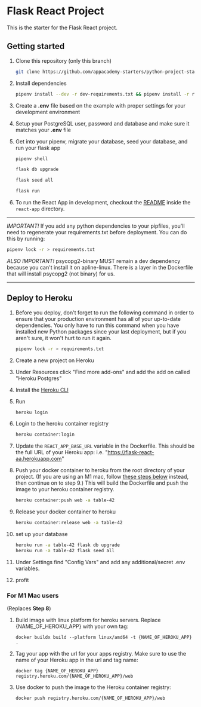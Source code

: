 # Flask React Project

This is the starter for the Flask React project.

## Getting started

1. Clone this repository (only this branch)

    ```bash
    git clone https://github.com/appacademy-starters/python-project-starter.git
    ```

2. Install dependencies

    ```bash
    pipenv install --dev -r dev-requirements.txt && pipenv install -r requirements.txt
    ```

3. Create a **.env** file based on the example with proper settings for your
   development environment
4. Setup your PostgreSQL user, password and database and make sure it matches your **.env** file

5. Get into your pipenv, migrate your database, seed your database, and run your flask app

    ```bash
    pipenv shell
    ```

    ```bash
    flask db upgrade
    ```

    ```bash
    flask seed all
    ```

    ```bash
    flask run
    ```

6. To run the React App in development, checkout the [README](./react-app/README.md) inside the `react-app` directory.

---

_IMPORTANT!_
If you add any python dependencies to your pipfiles, you'll need to regenerate your requirements.txt before deployment.
You can do this by running:

```bash
pipenv lock -r > requirements.txt
```

_ALSO IMPORTANT!_
psycopg2-binary MUST remain a dev dependency because you can't install it on apline-linux.
There is a layer in the Dockerfile that will install psycopg2 (not binary) for us.

---

## Deploy to Heroku

1. Before you deploy, don't forget to run the following command in order to
   ensure that your production environment has all of your up-to-date
   dependencies. You only have to run this command when you have installed new
   Python packages since your last deployment, but if you aren't sure, it won't
   hurt to run it again.

    ```bash
    pipenv lock -r > requirements.txt
    ```

2. Create a new project on Heroku
3. Under Resources click "Find more add-ons" and add the add on called "Heroku Postgres"
4. Install the [Heroku CLI](https://devcenter.heroku.com/articles/heroku-command-line)
5. Run

    ```bash
    heroku login
    ```

6. Login to the heroku container registry

    ```bash
    heroku container:login
    ```

7. Update the `REACT_APP_BASE_URL` variable in the Dockerfile.
   This should be the full URL of your Heroku app: i.e. "https://flask-react-aa.herokuapp.com"
8. Push your docker container to heroku from the root directory of your project.
   (If you are using an M1 mac, follow [these steps below](#for-m1-mac-users) instead, then continue on to step 9.)
   This will build the Dockerfile and push the image to your heroku container registry.

    ```bash
    heroku container:push web -a table-42
    ```

9. Release your docker container to heroku

    ```bash
    heroku container:release web -a table-42
    ```

10. set up your database

    ```bash
    heroku run -a table-42 flask db upgrade
    heroku run -a table-42 flask seed all
    ```

11. Under Settings find "Config Vars" and add any additional/secret .env
    variables.

12. profit

### For M1 Mac users

(Replaces **Step 8**)

1. Build image with linux platform for heroku servers. Replace
   {NAME_OF_HEROKU_APP} with your own tag:

    ```bash=
    docker buildx build --platform linux/amd64 -t {NAME_OF_HEROKU_APP} .
    ```

2. Tag your app with the url for your apps registry. Make sure to use the name
   of your Heroku app in the url and tag name:

    ```bash=2
    docker tag {NAME_OF_HEROKU_APP} registry.heroku.com/{NAME_OF_HEROKU_APP}/web
    ```

3. Use docker to push the image to the Heroku container registry:

    ```bash=3
    docker push registry.heroku.com/{NAME_OF_HEROKU_APP}/web
    ```
